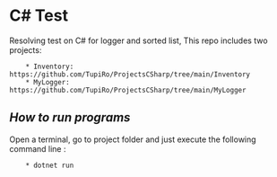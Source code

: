 
# C# Test

Resolving test on C# for logger and sorted list, This repo includes two projects:

        * Inventory: https://github.com/TupiRo/ProjectsCSharp/tree/main/Inventory
        * MyLogger: https://github.com/TupiRo/ProjectsCSharp/tree/main/MyLogger

 
##    *How to run programs*
Open a terminal, go to project folder and just execute the following command line :

        * dotnet run
      



